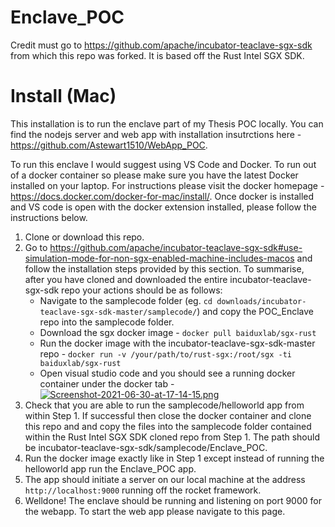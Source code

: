 # Enclave_POC

Credit must go to https://github.com/apache/incubator-teaclave-sgx-sdk from which this repo was forked. It is based off the Rust Intel SGX SDK. 

# Install (Mac)

This installation is to run the enclave part of my Thesis POC locally. You can find the nodejs server and web app with installation insutrctions here - https://github.com/Astewart1510/WebApp_POC. 

To run this enclave I would suggest using VS Code and Docker. To run out of a docker container so please make sure you have the latest Docker installed on your laptop. For instructions please visit the docker homepage - https://docs.docker.com/docker-for-mac/install/. Once docker is installed and VS code is open with the docker extension installed, please follow the instructions below. 

1. Clone or download this repo.
2. Go to https://github.com/apache/incubator-teaclave-sgx-sdk#use-simulation-mode-for-non-sgx-enabled-machine-includes-macos and follow the installation steps provided by this section. To summarise, after you have cloned and downloaded the entire incubator-teaclave-sgx-sdk repo your actions should be as follows:
    *  Navigate to the samplecode folder (eg. `cd downloads/incubator-teaclave-sgx-sdk-master/samplecode/`) and copy the POC_Enclave repo into the samplecode folder.
    * Download the sgx docker image - `docker pull baiduxlab/sgx-rust`
    * Run the docker image with the incubator-teaclave-sgx-sdk-master repo -  `docker run -v /your/path/to/rust-sgx:/root/sgx -ti baiduxlab/sgx-rust`
    * Open visual studio code and you should see a running docker container under the docker tab - [![Screenshot-2021-06-30-at-17-14-15.png](https://i.postimg.cc/v86f5zmh/Screenshot-2021-06-30-at-17-14-15.png)](https://postimg.cc/t7psjFWn)
3. Check that you are able to run the samplecode/helloworld app from within Step 1. If successful then close the docker container and clone this repo and and copy the files into the samplecode folder contained within the Rust Intel SGX SDK cloned repo from Step 1. The path should be incubator-teaclave-sgx-sdk/samplecode/Enclave_POC. 
4. Run the docker image exactly like in Step 1 except instead of running the helloworld app run the Enclave_POC app. 
5. The app should initiate a server on our local machine at the address `http://localhost:9000` running off the rocket framework. 
6. Welldone! The enclave should be running and listening on port 9000 for the webapp. To start the web app please navigate to this page. 
